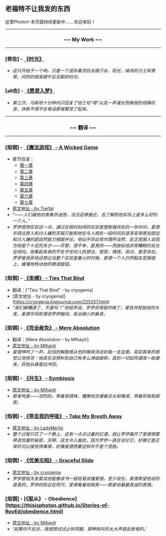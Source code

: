 ## 老福特不让我发的东西
这里Photon!
本页面持续更新中……
欢迎来玩！

---
### <center> ~~ My Work ~~ </center>
---

###  [修佐] - [《时光》](https://thisisphoton.github.io/Stories-of-RoyEd/time.html) 
* *这只开始于一个吻。只是一个混杂着须后水跟汗水，阳光，操场的沙土和青草，闷热的宿舍跟午后无聊的时光。*

### [all佐] - [《愿君入梦》](https://thisisphoton.github.io/Stories-of-RoyEd/dream.html)
* *第三次，马斯坦十分钟内只回复了他三句“嗯”以及一声漫长而微弱的烦躁叹息，休斯不得不在电话那端警觉了起来。*

---
### <center> ~~ 翻译 ~~ </center>
---
### [焰钢] - [《魔法游戏》 - A Wicked Game](https://thisisphoton.github.io/Stories-of-RoyEd/a-wicked-game/01.html)
* 章节目录：
  * [第一章](https://thisisphoton.github.io/Stories-of-RoyEd/a-wicked-game/01.html)
  * [第二章](https://thisisphoton.github.io/Stories-of-RoyEd/a-wicked-game/02.html)
  * [第三章](https://thisisphoton.github.io/Stories-of-RoyEd/a-wicked-game/03.html)
  * [第四章](https://thisisphoton.github.io/Stories-of-RoyEd/a-wicked-game/04.html)
  * [第五章](https://thisisphoton.github.io/Stories-of-RoyEd/a-wicked-game/05.html)
  * [第六章](https://thisisphoton.github.io/Stories-of-RoyEd/a-wicked-game/06.html)
  * [第七章](https://thisisphoton.github.io/Stories-of-RoyEd/a-wicked-game/07.html)
* [原文地址 - by Tierfal](https://archiveofourown.org/works/1421449)
* *“——人们被他的表象所迷惑，没法足够接近，去了解到他实际上是多么好的一个人。”*
* *罗伊很想反驳这一点。通过在相对封闭的实验室里勉强共处的一年时间，爱德华疏远旁人和讨人嫌的天赋只能和他在与人相处一段时间后逐渐变得更加疏远和讨人嫌的超自然能力相提并论。他似乎将此视作理所当然，反正周围人会因为他是个十足的天才——尽管，很不幸，是真的——而放纵他非常糟糕的反社会倾向。他看起来真的不在乎任何人的想法，感受，情感，观点，甚至存在。罗伊曾诡异地设想过当整个实验室着火的时候，爱德一个人仍然黏在显微镜上，缓慢地转动他的微调旋钮。*

### [焰钢] - [《束缚》 - Ties That Bind](https://thisisphoton.github.io/Stories-of-RoyEd/ties-that-bind.html)
* 翻译：["Ties That Bind" - by cryogenia]
* [原文地址 - by cryogenia]](https://cryogenia.livejournal.com/225257.html)
* *“我们都糟透了，不是吗？”他轻声说。罗伊觉得是时候了，爱抚并轻拍他的头发。爱德华将脸埋进罗伊腿间，发出细小的鼻音。*

### [焰钢] - [《完全赦免》 - Mere Absolution](https://thisisphoton.github.io/Stories-of-RoyEd/mere-absolution.html)
* 翻译：[Mere Absolution - by Mthaytr]
* [原文地址 - by Mthaytr](https://archiveofourown.org/works/8584720?view_adult=true)
* *爱德呻吟了一声，后怕的解脱感从他的喉咙流动到每一支血管。突如其来的感觉让他惊讶：他其实没预料到自己有多么濒临破碎，直到一切如同潮涨一般袭来，将他从悬崖边冲回。*

### [焰钢] - [《共生》 - Symbiosis](https://thisisphoton.github.io/Stories-of-RoyEd/symbiosis.html)
* [原文地址 - by Mthaytr](https://archiveofourown.org/works/7216060?hide_banner=true)
* *那亲吻是——浓烈的，带着铁锈味，慵懒地交缠着舌头和唾液，带着欢愉和探索。*

### [焰钢] - [《带走我的呼吸》 - Take My Breath Away](https://thisisphoton.github.io/Stories-of-RoyEd/TakeMyBreathAway.html)
* [原文地址 - by LadyMerlin](https://archiveofourown.org/works/22786765?view_adult=true)
* *整个过程只花了一个晚上，还有一点点过量的红酒，就让罗伊撬开了爱德想要带进坟墓的秘密。天啊，这太令人尴尬，因为罗伊一直在谈论它，好像它是正常的可以接受得事情，好像爱德想要这样并不是个怪胎。*

### [焰钢] - [《优美沦陷》 - Graceful Slide](https://thisisphoton.github.io/Stories-of-RoyEd/graceful-slide.html)
* [原文地址 - by cryogenia](https://cryogenia.livejournal.com/237148.html)
* *罗伊曾指天发誓说他能像读书一般轻易读懂爱德。至少现在，爱德希望他说的是真的。罗伊的脸近在咫尺，爱德看着他微笑——那是他最最真诚的表情。*

### [焰钢] - [《服从》 - Obedience] (https://thisisphoton.github.io/Stories-of-RoyEd/obedience.html)
* [原文地址 - by Mthaytr](https://archiveofourown.org/works/2836004)
* *‘如果你不反对，我很想试试止吠项圈。那种狗叫的太大声就会放电的。’*

<!--
### [6] 焰钢 - 《》 - 
* 翻译：[]()
* [原文在这里！]()
* **
-->
